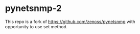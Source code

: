 # pynetsnmp-2
This repo is a fork of https://github.com/zenoss/pynetsnmp with opportunity to use set method.
